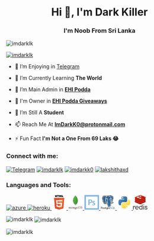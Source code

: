 <h1 align="center">Hi 👋, I'm Dark Killer</h1>
<h3 align="center">I'm Noob From Sri Lanka</h3>

<p align="left"> <img src="https://komarev.com/ghpvc/?username=imdarklk&label=Profile%20views&color=0e75b6&style=flat" alt="imdarklk" /> </p>

<p align="left"> <a href="https://github.com/ryo-ma/github-profile-trophy"><img src="https://github-profile-trophy.vercel.app/?username=imdarklk" alt="imdarklk" /></a> </p>

- 🔭 I’m Enjoying in [Telegram](https://t.me/ImDark_K0)

- 🌱 I’m Currently Learning **The World**

- 👯 I’m Main Admin in [**EHI Podda**](https://t.me/ehi_podda_official)

- 🍑 I'm Owner in [**EHI Podda Giveaways**](https://t.me/+QAkqlsN-yy02NGRl)

- 🤝 I’m Still A **Student**

- 📫 Reach Me At **ImDarkK0@protonmail.com**

- ⚡ Fun Fact **I'm Not a One From 69 Laks 😂**

<h3 align="left">Connect with me:</h3>
<p align="left">
<a href="https://telegram.me/ImDark_K0" target="_blank"><img align="center" src="https://img.icons8.com/fluency/48/000000/telegram-app.png" alt="Telegram"></a>
<a href="https://dev.to/imdarklk" target="blank"><img align="center" src="https://raw.githubusercontent.com/rahuldkjain/github-profile-readme-generator/master/src/images/icons/Social/devto.svg" alt="imdarklk" height="30" width="40" /></a>
<a href="https://twitter.com/imdarkk0" target="blank"><img align="center" src="https://raw.githubusercontent.com/rahuldkjain/github-profile-readme-generator/master/src/images/icons/Social/twitter.svg" alt="imdarkk0" height="30" width="40" /></a>
<a href="https://instagram.com/dark___xd" target="blank"><img align="center" src="https://raw.githubusercontent.com/rahuldkjain/github-profile-readme-generator/master/src/images/icons/Social/instagram.svg" alt="lakshithaxd" height="30" width="40" /></a>
</p>

<h3 align="left">Languages and Tools:</h3>
<p align="left"> <a href="https://azure.microsoft.com/en-in/" target="_blank" rel="noreferrer"> <img src="https://www.vectorlogo.zone/logos/microsoft_azure/microsoft_azure-icon.svg" alt="azure" width="40" height="40"/> </a> <a href="https://heroku.com" target="_blank" rel="noreferrer"> <img src="https://www.vectorlogo.zone/logos/heroku/heroku-icon.svg" alt="heroku" width="40" height="40"/> </a> <a href="https://www.w3.org/html/" target="_blank" rel="noreferrer"> <img src="https://raw.githubusercontent.com/devicons/devicon/master/icons/html5/html5-original-wordmark.svg" alt="html5" width="40" height="40"/> </a> <a href="https://www.mongodb.com/" target="_blank" rel="noreferrer"> <img src="https://raw.githubusercontent.com/devicons/devicon/master/icons/mongodb/mongodb-original-wordmark.svg" alt="mongodb" width="40" height="40"/> </a> <a href="https://www.photoshop.com/en" target="_blank" rel="noreferrer"> <img src="https://raw.githubusercontent.com/devicons/devicon/master/icons/photoshop/photoshop-line.svg" alt="photoshop" width="40" height="40"/> </a> <a href="https://www.postgresql.org" target="_blank" rel="noreferrer"> <img src="https://raw.githubusercontent.com/devicons/devicon/master/icons/postgresql/postgresql-original-wordmark.svg" alt="postgresql" width="40" height="40"/> </a> <a href="https://www.python.org" target="_blank" rel="noreferrer"> <img src="https://raw.githubusercontent.com/devicons/devicon/master/icons/python/python-original.svg" alt="python" width="40" height="40"/> </a> <a href="https://redis.io" target="_blank" rel="noreferrer"> <img src="https://raw.githubusercontent.com/devicons/devicon/master/icons/redis/redis-original-wordmark.svg" alt="redis" width="40" height="40"/> </a> </p>

<p><img align="left" src="https://github-readme-stats.vercel.app/api/top-langs?username=imdarklk&show_icons=true&locale=en&layout=compact" alt="imdarklk" /></p>

<p>&nbsp;<img align="center" src="https://github-readme-stats.vercel.app/api?username=imdarklk&show_icons=true&locale=en" alt="imdarklk" /></p>

<p><img align="center" src="https://github-readme-streak-stats.herokuapp.com/?user=imdarklk&" alt="imdarklk" /></p>
